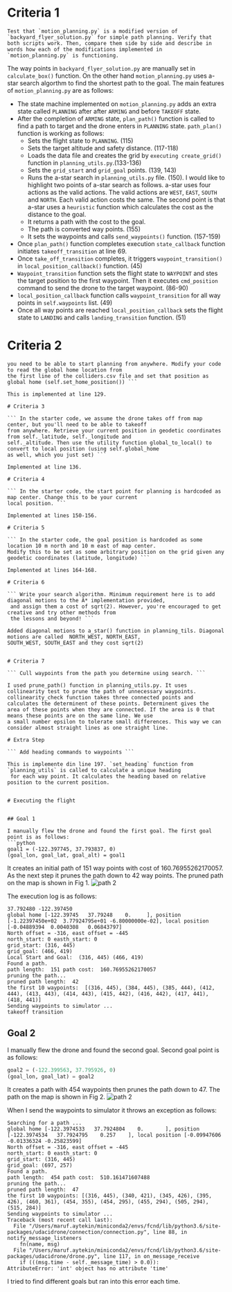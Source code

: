 # Criteria 1

``` Test that `motion_planning.py` is a modified version of `backyard_flyer_solution.py` for simple path planning. Verify that 
both scripts work. Then, compare them side by side and describe in words how each of the modifications implemented in 
`motion_planning.py` is functioning. ```

 
The way points in `backyard_flyer_solution.py` are manually set in `calculate_box()` function. On the other hand 
`motion_planning.py` uses a-star search algorthm to find the shortest path to the goal. The main features of 
`motion_planning.py` are as follows:

* The state machine implemented on `motion_planning.py` adds an extra state called `PLANNING` after after `ARMING` and before 
`TAKEOFF` state.
* After the completion of `ARMING` state, `plan_path()` function is called to find a path to target and the drone enters in 
`PLANNING` state. `path_plan()` function is working as follows:
    - Sets the flight state to `PLANNING`. (115)
    - Sets the target altitude and safety distance. (117-118)
    - Loads the data file and creates the grid by `executing create_grid()` function in `planning_utils.py`.(133-136)
    - Sets the `grid_start` and `grid_goal` points. (139, 143)
    - Runs the a-star search in `planning_utils.py` file. (150). I would like to highlight two points of a-star search as 
follows. a-star uses four actions as the valid actions. The valid actions are `WEST`, `EAST`, `SOUTH` and `NORTH`. 
Each valid action costs the same. The second point is that a-star uses a `heuristic` function which calculates the cost
 as the distance to the goal.
    - It returns a path with the cost to the goal.
    - The path is converted way points. (155)
    - It sets the waypoints and calls `send_waypoints()` function. (157-159)
* Once `plan_path()` function completes execution `state_callback` function initiates `takeoff_transition` at line 69.
* Once `take_off_transition` completes, it triggers `waypoint_transition()` in `local_position_callback()` function. (45)
* `Waypoint_transition` function sets the flight state to `WAYPOINT` and stes the target position to the first waypoint. 
Then it executes `cmd_position` command to send the drone to the target waypoint. (86-90)
* `local_position_callback` function calls `waypoint_transition` for all way points in `self.waypoints` list. (49)
* Once all way points are reached `local_position_callback` sets the flight state to `LANDING` and calls 
`landing_transition` function. (51)

# Criteria 2

``` In the starter code, we assume that the home position is where the drone first initializes, but in reality
you need to be able to start planning from anywhere. Modify your code to read the global home location from 
the first line of the colliders.csv file and set that position as global home (self.set_home_position()) ```
 
This is implemented at line 129.

# Criteria 3

``` In the starter code, we assume the drone takes off from map center, but you'll need to be able to takeoff 
from anywhere. Retrieve your current position in geodetic coordinates from self._latitude, self._longitude and 
self._altitude. Then use the utility function global_to_local() to convert to local position (using self.global_home 
as well, which you just set) ```

Implemented at line 136.

# Criteria 4

``` In the starter code, the start point for planning is hardcoded as map center. Change this to be your current 
local position. ```

Implemented at lines 150-156.

# Criteria 5

``` In the starter code, the goal position is hardcoded as some location 10 m north and 10 m east of map center. 
Modify this to be set as some arbitrary position on the grid given any geodetic coordinates (latitude, longitude) ```

Implemented at lines 164-168.

# Criteria 6

``` Write your search algorithm. Minimum requirement here is to add diagonal motions to the A* implementation provided,
 and assign them a cost of sqrt(2). However, you're encouraged to get creative and try other methods from 
 the lessons and beyond! ```

Added diagonal motions to a_star() function in planning_tils. Diagonal motions are called  NORTH_WEST, NORTH_EAST, 
SOUTH_WEST, SOUTH_EAST and they cost sqrt(2) 


# Criteria 7

``` Cull waypoints from the path you determine using search. ```

I used prune_path() function in planning_utils.py. It uses collinearity test to prune the path of unnecessary waypoints.
collinearity_check function takes three connected points and calculates the determinent of these points. Determinent gives the 
area of these points when they are connected. If the area is 0 that means these points are on the same line. We use 
a small number epsilon to tolerate small differences. This way we can consider almost straight lines as one straight line. 

# Extra Step

``` Add heading commands to waypoints ```

This is implemente din line 197. `set_heading` function from `planning_utils` is called to calculate a unique heading 
 for each way point. It calculates the heading based on relative position to the current position.
 

# Executing the flight


## Goal 1

I manually flew the drone and found the first goal. The first goal point is as follows:
```python
goal1 = (-122.397745, 37.793837, 0)
(goal_lon, goal_lat, goal_alt) = goal1
```

It creates an initial path of 151 way points with cost of 160.76955262170057. As the next step it prunes 
the path down to 42 way points. The pruned path on the map is shown in Fig 1.
![path 2](path1.png?raw=true "Fig 1: Path for goal1")

The execution log is as follows:
```Searching for a path ...
37.792480 -122.397450
global home [-122.39745   37.79248    0.     ], position [-1.22397450e+02  3.77924795e+01 -6.80000000e-02], local position [-0.04889394  0.0040308   0.06843797]
North offset = -316, east offset = -445
north_start: 0 easth_start: 0
grid_start: (316, 445)
grid_goal: (466, 419)
Local Start and Goal:  (316, 445) (466, 419)
Found a path.
path length:  151 path cost:  160.76955262170057
pruning the path...
pruned path length:  42
the first 10 waypoints:  [(316, 445), (384, 445), (385, 444), (412, 444), (413, 443), (414, 443), (415, 442), (416, 442), (417, 441), (418, 441)]
Sending waypoints to simulator ...
takeoff transition
```

## Goal 2

I manually flew the drone and found the second goal. Second goal point is as follows:
```python
goal2 = (-122.399563, 37.795926, 0)
(goal_lon, goal_lat) = goal2
```

It creates a path with 454 waypoints then prunes the path down to 47. The path on the map is shown in Fig 2.
![path 2](path2.png?raw=true "Fig 2: Path for goal2")

When I send the waypoints to simulator it throws an exception as follows:

```
Searching for a path ...
global home [-122.3974533   37.7924804    0.       ], position [-122.3974534   37.7924795    0.257    ], local position [-0.09947606 -0.01336324 -0.25823599]
North offset = -316, east offset = -445
north_start: 0 easth_start: 0
grid_start: (316, 445)
grid_goal: (697, 257)
Found a path.
path length:  454 path cost:  510.161471607488
pruning the path...
pruned path length:  47
the first 10 waypoints: [(316, 445), (340, 421), (345, 426), (395, 426), (460, 361), (454, 355), (454, 295), (455, 294), (505, 294), (515, 284)]
Sending waypoints to simulator ...
Traceback (most recent call last):
  File "/Users/maruf.aytekin/miniconda2/envs/fcnd/lib/python3.6/site-packages/udacidrone/connection/connection.py", line 88, in notify_message_listeners
    fn(name, msg)
  File "/Users/maruf.aytekin/miniconda2/envs/fcnd/lib/python3.6/site-packages/udacidrone/drone.py", line 117, in on_message_receive
    if (((msg.time - self._message_time) > 0.0)):
AttributeError: 'int' object has no attribute 'time'
```
I tried to find different goals but ran into this error each time. 

